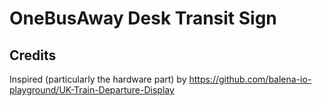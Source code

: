 # OneBusAway Desk Transit Sign

## Credits

Inspired (particularly the hardware part) by
https://github.com/balena-io-playground/UK-Train-Departure-Display
